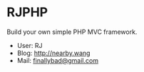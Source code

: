 # RJPHP
Build your own simple PHP MVC framework.

* User: RJ
* Blog: http://nearby.wang
* Mail: finallybad@gmail.com